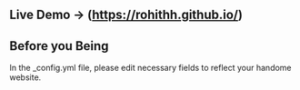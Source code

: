 ## Live Demo &rarr; (https://rohithh.github.io/)


## Before you Being

In the _config.yml file, please edit necessary fields to reflect your handome website.
